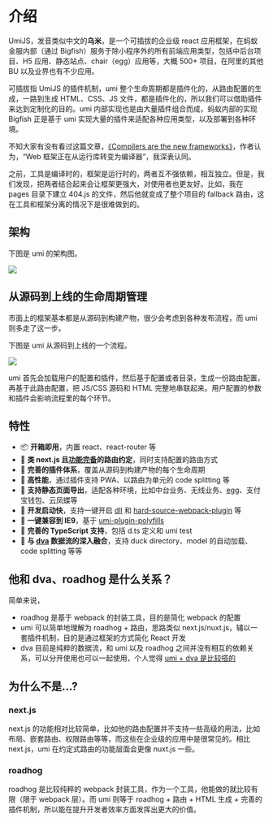 
# 介绍

UmiJS，发音类似中文的**乌米**，是一个可插拔的企业级 react 应用框架，在蚂蚁金服内部（通过 Bigfish）服务于除小程序外的所有前端应用类型，包括中后台项目、H5 应用、静态站点、chair（egg）应用等，大概 500+ 项目，在阿里的其他 BU 以及业界也有不少应用。

可插拔指 UmiJS 的插件机制，umi 整个生命周期都是插件化的，从路由配置的生成，一路到生成 HTML、CSS、JS 文件，都是插件化的，所以我们可以借助插件来达到定制化的目的。umi 内部实现也是由大量插件组合而成，蚂蚁内部的实现 Bigfish 正是基于 umi 实现大量的插件来适配各种应用类型，以及部署到各种环境。

不知大家有没有看过这篇文章，[《Compilers are the new frameworks》](https://tomdale.net/2017/09/compilers-are-the-new-frameworks/)，作者认为，“Web 框架正在从运行库转变为编译器”，我深表认同。

之前，工具是编译时的，框架是运行时的，两者互不强依赖，相互独立。但是，我们发现，把两者结合起来会让框架更强大，对使用者也更友好。比如，我在 pages 目录下建立 404.js 的文件，然后他就变成了整个项目的 fallback 路由，这在工具和框架分离的情况下是很难做到的。

## 架构

下图是 umi 的架构图。

<img src="https://gw.alipayobjects.com/zos/rmsportal/zvfEXesXdgTzWYZCuHLe.png" />

## 从源码到上线的生命周期管理

市面上的框架基本都是从源码到构建产物，很少会考虑到各种发布流程，而 umi 则多走了这一步。

下图是 umi 从源码到上线的一个流程。

<img src="https://gw.alipayobjects.com/zos/rmsportal/NKsqmTAttwTzYVMJMcnB.png" />

umi 首先会加载用户的配置和插件，然后基于配置或者目录，生成一份路由配置，再基于此路由配置，把 JS/CSS 源码和 HTML 完整地串联起来。用户配置的参数和插件会影响流程里的每个环节。

## 特性

* 📦 **开箱即用**，内置 react、react-router 等
* 🏈 **类 next.js 且[功能完备](./router.html)的路由约定**，同时支持配置的路由方式
* 🎉 **完善的插件体系**，覆盖从源码到构建产物的每个生命周期
* 🚀 **高性能**，通过插件支持 PWA、以路由为单元的 code splitting 等
* 💈 **支持静态页面导出**，适配各种环境，比如中台业务、无线业务、[egg](https://github.com/eggjs/egg)、支付宝钱包、云凤蝶等
* 🚄 **开发启动快**，支持一键开启 [dll](../plugin/umi-plugin-react.html#dll) 和 [hard-source-webpack-plugin](../plugin/umi-plugin-react.html#hardSource) 等
* 🐠 **一键兼容到 IE9**，基于 [umi-plugin-polyfills](../plugin/umi-plugin-react.html#polyfills)
* 🍁 **完善的 TypeScript 支持**，包括 d.ts 定义和 umi test
* 🌴 **与 [dva](https://dvajs.com/) 数据流的深入融合**，支持 duck directory、model 的自动加载、code splitting 等等

## 他和 dva、roadhog 是什么关系？

简单来说，

* roadhog 是基于 webpack 的封装工具，目的是简化 webpack 的配置
* umi 可以简单地理解为 roadhog + 路由，思路类似 next.js/nuxt.js，辅以一套插件机制，目的是通过框架的方式简化 React 开发
* dva 目前是纯粹的数据流，和 umi 以及 roadhog 之间并没有相互的依赖关系，可以分开使用也可以一起使用，个人觉得 [umi + dva 是比较搭的](https://github.com/sorrycc/blog/issues/66)

## 为什么不是...?

### next.js

next.js 的功能相对比较简单，比如他的路由配置并不支持一些高级的用法，比如布局、嵌套路由、权限路由等等，而这些在企业级的应用中是很常见的。相比 next.js，umi 在约定式路由的功能层面会更像 nuxt.js 一些。

### roadhog

roadhog 是比较纯粹的 webpack 封装工具，作为一个工具，他能做的就比较有限（限于 webpack 层）。而 umi 则等于 roadhog + 路由 + HTML 生成 + 完善的插件机制，所以能在提升开发者效率方面发挥出更大的价值。
